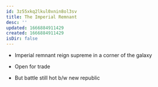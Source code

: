 ```yaml
---
id: 3z55xkq2lkul0xnin8ol3sv
title: The Imperial Remnant
desc: ''
updated: 1666884911429
created: 1666884911429
isDir: false
---
```

- Imperial remnant reign supreme in a corner of the galaxy

- Open for trade

- But battle still hot b/w new republic